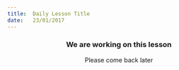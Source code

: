 ```yaml
---
title:  Daily Lesson Title
date:   23/01/2017
---
```


### <center>We are working on this lesson</center>
<center>Please come back later</center>